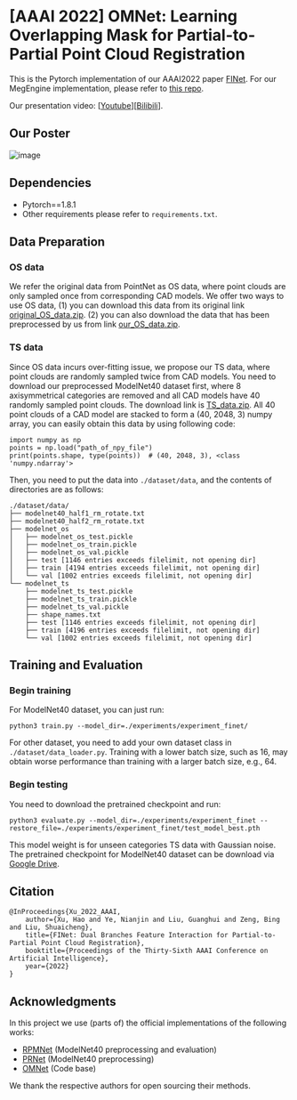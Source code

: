 # [AAAI 2022] OMNet: Learning Overlapping Mask for Partial-to-Partial Point Cloud Registration

This is the Pytorch implementation of our AAAI2022 paper [FINet](https://arxiv.org/pdf/2106.03479.pdf). For our MegEngine implementation, please refer to [this repo](https://github.com/MegEngine/FINet).

Our presentation video: [[Youtube](https://www.youtube.com/watch?v=XDmE9iSx9WM)][[Bilibili](https://www.bilibili.com/video/BV1z44y1s7up/)].

## Our Poster

![image](./images/FINet_poster.png)

## Dependencies

* Pytorch==1.8.1
* Other requirements please refer to `requirements.txt`.

## Data Preparation

### OS data

We refer the original data from PointNet as OS data, where point clouds are only sampled once from corresponding CAD models. We offer two ways to use OS data, (1) you can download this data from its original link [original_OS_data.zip](http://modelnet.cs.princeton.edu/). (2) you can also download the data that has been preprocessed by us from link [our_OS_data.zip](https://drive.google.com/file/d/1rXnbXwD72tkeu8x6wboMP0X7iL9LiBPq/view?usp=sharing).

### TS data

Since OS data incurs over-fitting issue, we propose our TS data, where point clouds are randomly sampled twice from CAD models. You need to download our preprocessed ModelNet40 dataset first, where 8 axisymmetrical categories are removed and all CAD models have 40 randomly sampled point clouds. The download link is [TS_data.zip](https://drive.google.com/file/d/1DPBBI3Ulvp2Mx7SAZaBEyvADJzBvErFF/view?usp=sharing). All 40 point clouds of a CAD model are stacked to form a (40, 2048, 3) numpy array, you can easily obtain this data by using following code:

```
import numpy as np
points = np.load("path_of_npy_file")
print(points.shape, type(points))  # (40, 2048, 3), <class 'numpy.ndarray'>
```

Then, you need to put the data into `./dataset/data`, and the contents of directories are as follows:

```
./dataset/data/
├── modelnet40_half1_rm_rotate.txt
├── modelnet40_half2_rm_rotate.txt
├── modelnet_os
│   ├── modelnet_os_test.pickle
│   ├── modelnet_os_train.pickle
│   ├── modelnet_os_val.pickle
│   ├── test [1146 entries exceeds filelimit, not opening dir]
│   ├── train [4194 entries exceeds filelimit, not opening dir]
│   └── val [1002 entries exceeds filelimit, not opening dir]
└── modelnet_ts
    ├── modelnet_ts_test.pickle
    ├── modelnet_ts_train.pickle
    ├── modelnet_ts_val.pickle
    ├── shape_names.txt
    ├── test [1146 entries exceeds filelimit, not opening dir]
    ├── train [4196 entries exceeds filelimit, not opening dir]
    └── val [1002 entries exceeds filelimit, not opening dir]
```

## Training and Evaluation

### Begin training

For ModelNet40 dataset, you can just run:

```
python3 train.py --model_dir=./experiments/experiment_finet/
```

For other dataset, you need to add your own dataset class in `./dataset/data_loader.py`. Training with a lower batch size, such as 16, may obtain worse performance than training with a larger batch size, e.g., 64.

### Begin testing

You need to download the pretrained checkpoint and run:

```
python3 evaluate.py --model_dir=./experiments/experiment_finet --restore_file=./experiments/experiment_finet/test_model_best.pth
```

This model weight is for unseen categories TS data with Gaussian noise. The pretrained checkpoint for ModelNet40 dataset can be download via [Google Drive](https://drive.google.com/file/d/1yyHSGPZKYimINohAj3Irdu-SGScP7T-Q/view?usp=sharing).

## Citation

```
@InProceedings{Xu_2022_AAAI,
    author={Xu, Hao and Ye, Nianjin and Liu, Guanghui and Zeng, Bing and Liu, Shuaicheng},
    title={FINet: Dual Branches Feature Interaction for Partial-to-Partial Point Cloud Registration},
    booktitle={Proceedings of the Thirty-Sixth AAAI Conference on Artificial Intelligence},
    year={2022}
}
```

## Acknowledgments

In this project we use (parts of) the official implementations of the following works:

* [RPMNet](https://github.com/yewzijian/RPMNet) (ModelNet40 preprocessing and evaluation)
* [PRNet](https://github.com/WangYueFt/prnet) (ModelNet40 preprocessing)
* [OMNet](https://github.com/hxwork/OMNet_Pytorch) (Code base)

We thank the respective authors for open sourcing their methods.
